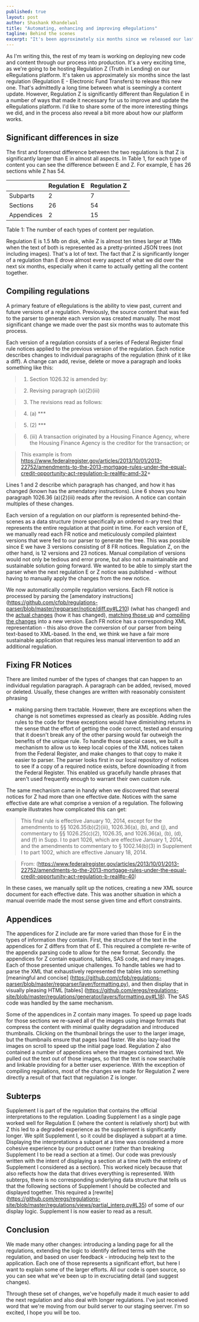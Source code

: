 ```yaml
---
published: true
layout: post
author: Shashank Khandelwal
title: "Automating, enhancing and improving eRegulations"
tagline: Behind the scenes
excerpt: "It's been approximately six months since we released our last regulation on [eRegulations](http://www.consumerfinance.gov/eregulations), our effort to make regulations more usable. We talk about what we've been up to since then. " 
---
```


As I'm writing this, the rest of my team is working on deploying new code
and content through our process into production. It's a very exciting time,
as we're going to be hosting Regulation Z (Truth in Lending) on our
eRegulations platform. It's taken us approximately six months since the
last regulation (Regulation E - Electronic Fund Transfers) to release this new
one. That's admittedly a long time between what is seemingly a content
update. However, Regulation Z is significantly different than Regulation E in a
number of ways that made it necessary for us to improve and update the
eRegulations platform. I'd like to share some of the more interesting
things we did, and in the process also reveal a bit more about how our platform
works. 

## Significant differences in size

The first and foremost difference between the two regulations is that Z is
significantly larger than E in almost all aspects.  In Table 1, for each type
of content you can see the difference between E and Z. For example, E has 26
sections while Z has 54. 

| | Regulation E | Regulation Z |
| ----- | ---- | ----- |
|Subparts | 2 | 7 | 
|Sections| 26 | 54 | 
|Appendices| 2| 15 | 

Table 1: The number of each types of content per regulation.

Regulation E is 1.5 Mb on disk, while Z is almost ten times larger at 11Mb when
the text of both is represented as a pretty-printed JSON trees (not including
images). That's a lot of text. The fact that Z is significantly longer of a
regulation than E drove almost every aspect of what we did over the next six
months, especially when it came to actually getting all the content together. 

## Compiling regulations

A primary feature of eRegulations is the ability to view past, current and
future versions of a regulation. Previously, the source content that was fed to
the parser to generate each version was created manually. The most significant
change we made over the past six months was to automate this process.

Each version of a regulation consists of a series of Federal Register final
rule notices applied to the previous version of the regulation. Each notice
describes changes to individual paragraphs of the regulation (think of it like
a diff). A change can add, revise, delete or move a paragraph and looks
something like this: 

> 1. Section 1026.32 is amended by:

> 2. Revising paragraph (a)(2)(iii)

> 3. The revisions read as follows:

> 4. (a) *** 

> 5. (2) ***

> 6. (iii) A transaction originated by a Housing Finance Agency, where the Housing
> Finance Agency is the creditor for the transaction; or 

> This example is from https://www.federalregister.gov/articles/2013/10/01/2013-22752/amendments-to-the-2013-mortgage-rules-under-the-equal-credit-opportunity-act-regulation-b-real#p-amd-32*

Lines 1 and 2 describe which paragraph has changed, and how it has changed
(known has the amendatory instructions). Line 6 shows you how paragraph 1026.36
(a)(2)(iii) reads after the revision. A notice can contain multiples of these
changes. 

Each version of a regulation on our platform is represented behind-the-scenes
as a data structure (more specifically an ordered n-ary tree) that represents
the entire regulation at that point in time. For each version of E, we manually
read each FR notice and meticulously compiled plaintext versions that were fed
to our parser to generate the tree. This was possible since E we have 3
versions consisting of 8 FR notices. Regulation Z, on the other hand, is 12
versions and 23 notices. Manual compilation of versions would not only be
tedious and error prone, but also not a maintainable and sustainable solution
going  forward. We wanted to be able to simply start the parser when the next
regulation E or Z notice was published - without having to manually apply the
changes from the new notice. 


We now automatically compile regulation versions. Each FR notice is processed
by parsing the [amendatory instructions]
(https://github.com/cfpb/regulations-parser/blob/master/regparser/notice/diff.py#L210)
(what has changed) and the [actual
changes](https://github.com/cfpb/regulations-parser/blob/master/regparser/notice/build.py#L302)
(how it has changed), [matching those
up](https://github.com/cfpb/regulations-parser/blob/master/regparser/notice/changes.py#L101)
and [compiling the
changes](https://github.com/cfpb/regulations-parser/blob/master/regparser/notice/compiler.py#L509)
into a new version. Each FR notice has a corresponding XML representation -
this also drove the conversion of our parser from being text-based to
XML-based. In the end, we think we have a fair more sustainable application
that requires less manual intervention to add an additional regulation. 


## Fixing FR Notices

There are limited number of the types of changes that can happen to an
individual regulation paragraph. A paragraph can be added, revised, moved or
deleted. Usually, these changes are written with reasonably consistent phrasing
- making parsing them tractable. However, there are exceptions when the change
is not sometimes expressed as clearly as possible. Adding rules  rules to the
code  for these exceptions would have diminishing returns in the sense that the
effort of getting the code correct, tested and ensuring that it doesn't
break any of the other parsing would far outweigh the benefits of the unique
rule. To handle those special cases, we built a mechanism to allow us to keep
local copies of the XML notices taken from the Federal Register, and make
changes to that copy to make it easier to parser. The parser looks first in our
local repository of notices to see if a copy of a required notice exists,
before downloading it from the Federal Register. This enabled us gracefully
handle phrases that aren't used frequently enough to warrant their own
custom rule.

The same mechanism came in handy when we discovered that several notices for Z
had more than one effective date. Notices with the same effective date are what
comprise a version of a regulation. The following example illustrates how
complicated this can get: 

> This final rule is effective January 10, 2014, except for the amendments to
> §§ 1026.35(b)(2)(iii), 1026.36(a), (b), and (j), and commentary to §§
> 1026.25(c)(2), 1026.35, and 1026.36(a), (b), (d), and (f) in Supp. I to part
> 1026, which are effective January 1, 2014, and the amendments to commentary to
> § 1002.14(b)(3) in Supplement I to part 1002, which are effective January 18,
> 2014. 

> From: (https://www.federalregister.gov/articles/2013/10/01/2013-22752/amendments-to-the-2013-mortgage-rules-under-the-equal-credit-opportunity-act-regulation-b-real#p-40)

In these cases, we manually split up the notices, creating a new XML source
document for each effective date. This was another situation in which a manual
override made the most sense given time and effort constraints. 

## Appendices 

The appendices for Z include are far more varied than those for E in the types
of information they contain. First, the structure of the text in the appendices
for Z differs from that of E. This required a complete re-write of the appendix
parsing code to allow for the new format. Secondly. the appendices for Z
contain equations, tables, SAS code, and many images. Each of those presented
unique challenges. To handle tables we had to parse the XML that exhaustively
represented the tables into something [meaningful and concise]
(https://github.com/cfpb/regulations-parser/blob/master/regparser/layer/formatting.py),
and then display that in visually pleasing HTML [tables]
(https://github.com/eregs/regulations-site/blob/master/regulations/generator/layers/formatting.py#L18).
The SAS code was handled by the same mechanism. 

Some of the appendices in Z contain many images.  To speed up page loads for
those sections we re-saved all of the images using image formats that compress
the content with minimal quality degradation and introduced thumbnails.
Clicking on the thumbnail brings the user to the larger image, but the
thumbnails ensure that pages load faster.  We also lazy-load the images on
scroll to speed up the initial page load. Regulation Z also contained a number
of appendices where the images contained text. We pulled out the text out of
those images, so that the text is now searchable and linkable providing for a
better user experience.  With the exception of compiling regulations, most of
the changes we made for Regulation Z were directly a result of that fact that
regulation Z is longer. 


## Subterps

Supplement I is part of the regulation that contains the official
interpretations to the regulation. Loading Supplement I as a single page worked
well for Regulation E (where the content is relatively short) but with Z this
led to a degraded experience as the supplement is significantly longer. We
split Supplement I, so it could be displayed a subpart at a time. Displaying
the interpretations a subpart at a time was considered a more cohesive
experience by our product owner (rather than breaking Supplement I to be read a
section at a time).  Our code was previously written with the intent of
displaying a section at a time (with the entirety of Supplement I considered as
a section). This worked nicely because that also reflects how the data that
drives everything is represented. With subterps, there is no corresponding
underlying data structure that tells us that the following sections of
Supplement I should be collected and displayed together. This required a
[rewrite]
(https://github.com/eregs/regulations-site/blob/master/regulations/views/partial_interp.py#L35)
of some of our display logic.  Supplement I is now easier to read as a result.   

## Conclusion

We made many other changes: introducing a landing page for all the regulations,
extending the logic to identify defined terms with the regulation, and based on
user feedback - introducing help text to the application. Each one of those
represents a significant effort, but here I want to explain some of the larger
efforts. All our code is open source, so you can see what we've been up to in
excruciating detail (and suggest changes).

Through these set of changes, we've hopefully made it much easier to add the
next regulation and also deal with longer regulations. I've just received word
that we're moving from our build server to our staging seerver. I'm so excited,
I hope you will be too. 
